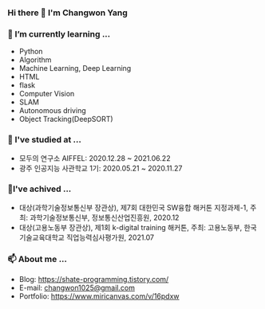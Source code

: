 ### Hi there 👋 I'm Changwon Yang  

### 🌱 I’m currently learning ...  
- Python  
- Algorithm  
- Machine Learning, Deep Learning  
- HTML  
- flask  
- Computer Vision  
- SLAM  
- Autonomous driving
- Object Tracking(DeepSORT)  

### 📖 I've studied at ...  
- 모두의 연구소 AIFFEL: 2020.12.28 ~ 2021.06.22  
- 광주 인공지능 사관학교 1기: 2020.05.21 ~ 2020.11.27  

### 🎉I've achived ...  
- 대상(과학기술정보통신부 장관상), 제7회 대한민국 SW융합 해커톤 지정과제-1, 주최: 과학기술정보통신부, 정보통신산업진흥원, 2020.12  
- 대상(고용노동부 장관상), 제1회 k-digital training 해커톤, 주최: 고용노동부, 한국기술교육대학교 직업능력심사평가원, 2021.07   

### 📫 About me ...  
- Blog: https://shate-programming.tistory.com/  
- E-mail: changwon1025@gmail.com  
- Portfolio: https://www.miricanvas.com/v/16pdxw
